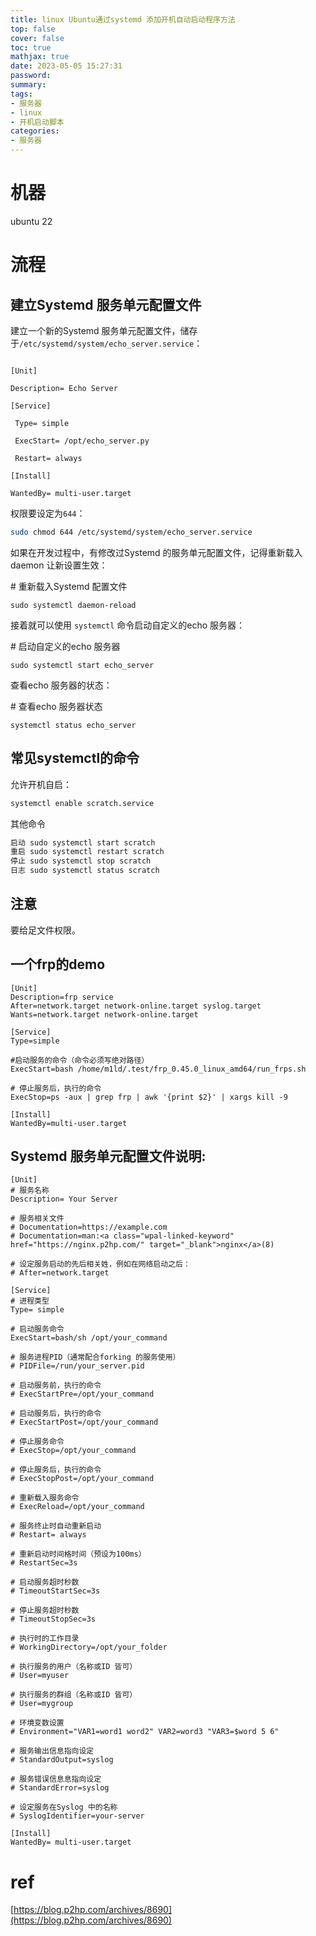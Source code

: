 ```yaml
---
title: linux Ubuntu通过systemd 添加开机自动启动程序方法
top: false
cover: false
toc: true
mathjax: true
date: 2023-05-05 15:27:31
password:
summary:
tags:
- 服务器
- linux
- 开机启动脚本
categories:
- 服务器
---
```

# 机器

ubuntu 22



# 流程

## 建立Systemd 服务单元配置文件

建立一个新的Systemd 服务单元配置文件，储存于`/etc/systemd/system/echo_server.service`：

```

[Unit] 

Description= Echo Server

[Service] 

 Type= simple

 ExecStart= /opt/echo_server.py

 Restart= always

[Install] 

WantedBy= multi-user.target

```

权限要设定为`644`：

```bash
sudo chmod 644 /etc/systemd/system/echo_server.service
```

如果在开发过程中，有修改过Systemd 的服务单元配置文件，记得重新载入daemon 让新设置生效：

\# 重新载入Systemd 配置文件 

`sudo systemctl daemon-reload`

接着就可以使用 `systemctl` 命令启动自定义的echo 服务器：

\# 启动自定义的echo 服务器

`sudo systemctl start echo_server`

查看echo 服务器的状态：

\# 查看echo 服务器状态

`systemctl status echo_server`



## 常见systemctl的命令

允许开机自启：

```bash
systemctl enable scratch.service
```

其他命令

```bash
启动 sudo systemctl start scratch
重启 sudo systemctl restart scratch
停止 sudo systemctl stop scratch
日志 sudo systemctl status scratch
```



## 注意

要给足文件权限。



## 一个frp的demo

```
[Unit]
Description=frp service
After=network.target network-online.target syslog.target
Wants=network.target network-online.target

[Service]
Type=simple

#启动服务的命令（命令必须写绝对路径）
ExecStart=bash /home/m1ld/.test/frp_0.45.0_linux_amd64/run_frps.sh

# 停止服务后，执行的命令
ExecStop=ps -aux | grep frp | awk '{print $2}' | xargs kill -9

[Install]
WantedBy=multi-user.target
```





## Systemd 服务单元配置文件说明:

```
[Unit] 
# 服务名称
Description= Your Server

# 服务相关文件
# Documentation=https://example.com 
# Documentation=man:<a class="wpal-linked-keyword" href="https://nginx.p2hp.com/" target="_blank">nginx</a>(8)

# 设定服务启动的先后相关姓，例如在网络启动之后：
# After=network.target

[Service] 
# 进程类型
Type= simple

# 启动服务命令
ExecStart=bash/sh /opt/your_command

# 服务进程PID（通常配合forking 的服务使用）
# PIDFile=/run/your_server.pid

# 启动服务前，执行的命令
# ExecStartPre=/opt/your_command

# 启动服务后，执行的命令
# ExecStartPost=/opt/your_command

# 停止服务命令
# ExecStop=/opt/your_command

# 停止服务后，执行的命令
# ExecStopPost=/opt/your_command

# 重新载入服务命令
# ExecReload=/opt/your_command

# 服务终止时自动重新启动
# Restart= always

# 重新启动时间格时间（预设为100ms）
# RestartSec=3s

# 启动服务超时秒数
# TimeoutStartSec=3s

# 停止服务超时秒数
# TimeoutStopSec=3s

# 执行时的工作目录
# WorkingDirectory=/opt/your_folder

# 执行服务的用户（名称或ID 皆可）
# User=myuser

# 执行服务的群组（名称或ID 皆可）
# User=mygroup

# 环境变数设置
# Environment="VAR1=word1 word2" VAR2=word3 "VAR3=$word 5 6"

# 服务输出信息指向设定
# StandardOutput=syslog

# 服务错误信息息指向设定
# StandardError=syslog

# 设定服务在Syslog 中的名称
# SyslogIdentifier=your-server

[Install] 
WantedBy= multi-user.target
```





# ref

[https://blog.p2hp.com/archives/8690](https://blog.p2hp.com/archives/8690)









